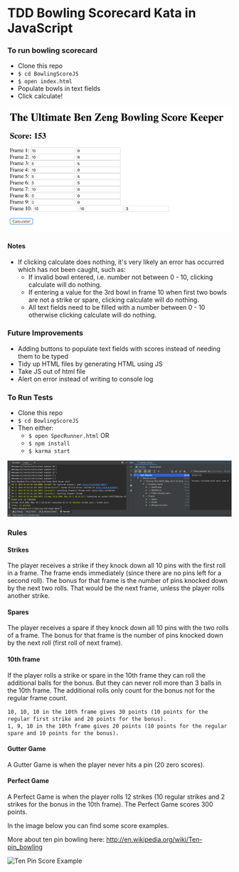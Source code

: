 
# TDD Bowling Scorecard Kata in JavaScript


### To run bowling scorecard

- Clone this repo
- `$ cd BowlingScoreJS`
- `$ open index.html`
- Populate bowls in text fields
- Click calculate!

![Run_1](./readme_images/demo_run_1.png) 

#### Notes
- If clicking calculate does nothing, it's very likely an error has occurred which has not been caught, such as:
    - If invalid bowl entered, i.e. number not between 0 - 10, clicking calculate will do nothing.
    - If entering a value for the 3rd bowl in frame 10 when first two bowls are not a strike or spare, clicking calculate will do nothing.
    - All text fields need to be filled with a number between 0 - 10 otherwise clicking calculate will do nothing.

### Future Improvements

- Adding buttons to populate text fields with scores instead of needing them to be typed
- Tidy up HTML files by generating HTML using JS
- Take JS out of html file
- Alert on error instead of writing to console log


### To Run Tests
- Clone this repo
- `$ cd BowlingScoreJS`
- Then either:
    - `$ open SpecRunner.html` OR
    - `$ npm install`
    - `$ karma start`

![Test_1](./readme_images/demo_test_1.png) 


### Rules


#### Strikes

The player receives a strike if they knock down all 10 pins with the first roll in a frame. The frame ends immediately (since there are no pins left for a second roll). The bonus for that frame is the number of pins knocked down by the next two rolls. That would be the next frame, unless the player rolls another strike.

#### Spares

The player receives a spare if they knock down all 10 pins with the two rolls of a frame. The bonus for that frame is the number of pins knocked down by the next roll (first roll of next frame).

#### 10th frame

If the player rolls a strike or spare in the 10th frame they can roll the additional balls for the bonus. But they can never roll more than 3 balls in the 10th frame. The additional rolls only count for the bonus not for the regular frame count.

    10, 10, 10 in the 10th frame gives 30 points (10 points for the regular first strike and 20 points for the bonus).
    1, 9, 10 in the 10th frame gives 20 points (10 points for the regular spare and 10 points for the bonus).

#### Gutter Game

A Gutter Game is when the player never hits a pin (20 zero scores).

#### Perfect Game

A Perfect Game is when the player rolls 12 strikes (10 regular strikes and 2 strikes for the bonus in the 10th frame). The Perfect Game scores 300 points.

In the image below you can find some score examples.

More about ten pin bowling here: http://en.wikipedia.org/wiki/Ten-pin_bowling

![Ten Pin Score Example](images/example_ten_pin_scoring.png)
